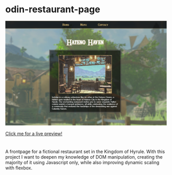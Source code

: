 # odin-restaurant-page


![Preview image](./img/preview.png)

[Click me for a live preview!](https://t-kupp.github.io/odin-restaurant-page/)

#

A frontpage for a fictional restaurant set in the Kingdom of Hyrule. With this project I want to deepen my knowledge of DOM manipulation, creating the majority of it using Javascript only, while also improving dynamic scaling with flexbox.

